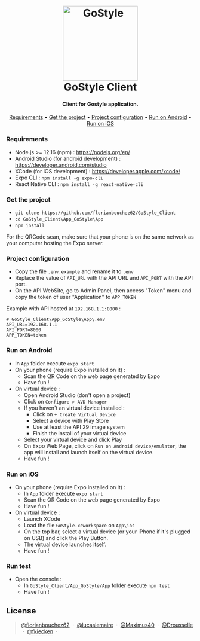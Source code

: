 <h1 align="center">
  <br>
  <img src="https://www.apollo-formation.com/wp-content/uploads/react-native-logo-1-216x250.png" alt="GoStyle" width="200">
  <br>
  GoStyle Client
  <br>
</h1>

<h4 align="center">Client for Gostyle application.</h4>

<p align="center">
  <a href="#requirements">Requirements</a> •
  <a href="#get-the-project">Get the project</a> •
  <a href="#project-configuration">Project configuration</a> •
  <a href="#run-on-android">Run on Android</a> •
  <a href="#run-on-ios">Run on iOS</a>
</p>

### Requirements
- Node.js >= 12.16 (npm) : https://nodejs.org/en/
- Android Studio (for android development) : https://developer.android.com/studio
- XCode (for iOS development) : https://developer.apple.com/xcode/
- Expo CLI : `npm install -g expo-cli`
- React Native CLI : `npm install -g react-native-cli`

### Get the project
- `git clone https://github.com/florianbouchez62/GoStyle_Client`
- `cd GoStyle_Client\App_GoStyle\App`
- `npm install`


For the QRCode scan, make sure that your phone is on the same network as your computer hosting the Expo server.
### Project configuration
- Copy the file `.env.example` and rename it to `.env`
- Replace the value of `API_URL` with the API URL and `API_PORT` with the API port. 
- On the API WebSite, go to Admin Panel, then access "Token" menu and copy the token of user "Application" to `APP_TOKEN`

Example with API hosted at `192.168.1.1:8000` :
````
# GoStyle_Client\App_GoStyle\App\.env
API_URL=192.168.1.1
API_PORT=8000
APP_TOKEN=token
````
### Run on Android
- In `App` folder execute  `expo start`
- On your phone (require Expo installed on it) :
  - Scan the QR Code on the web page generated by Expo
  - Have fun !
- On virtual device :
  - Open Android Studio (don't open a project)
  - Click on `Configure > AVD Manager`
  - If you haven't an virtual device installed : 
    - Click on `+ Create Virtual Device`
    - Select a device with Play Store
    - Use at least the API 29 image system
    - Finish the install of your virtual device
  - Select your virtual device and click Play
  - On Expo Web Page, click on `Run on Android device/emulator`, the app will install and launch itself on the virtual device.
  - Have fun !
  
### Run on iOS
- On your phone (require Expo installed on it) :
  - In `App` folder execute  `expo start`
  - Scan the QR Code on the web page generated by Expo
  - Have fun !
- On virtual device :
  - Launch XCode
  - Load the file `GoStyle.xcworkspace` on `App\ios`
  - On the top bar, select a virtual device (or your iPhone if it's plugged on USB) and click the Play Button.
  - The virtual device launches itself.
  - Have fun !
  
### Run test
  - Open the console :
    - In `GoStyle_Client/App_GoStyle/App` folder execute  `npm test`
    - Have fun !
  
  
## License

> [@florianbouchez62](https://github.com/florianbouchez62) &nbsp;&middot;&nbsp;
> [@lucaslemaire](https://github.com/lucaslemaire) &nbsp;&middot;&nbsp;
> [@Maximus40](https://github.com/Maximus40) &nbsp;&middot;&nbsp;
> [@Drousselle](https://github.com/Drousselle/) &nbsp;&middot;&nbsp;
> [@fkiecken](https://github.com/fkiecken) &nbsp;&middot;&nbsp;
